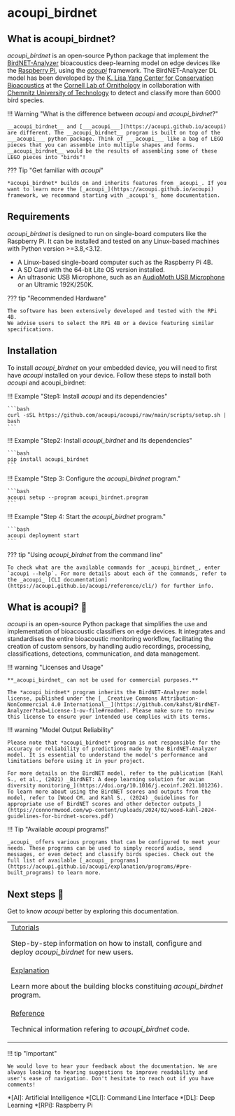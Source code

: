 # acoupi_birdnet

## What is acoupi_birdnet?

*acoupi_birdnet* is an open-source Python package that implement the [BirdNET-Analyzer](https://github.com/kahst/BirdNET-Analyzer?tab=readme-ov-file) bioacoustics deep-learning model on edge devices like the [Raspberry Pi](https://www.raspberrypi.org/), using the [_acoupi_](https://acoupi.github.io/acoupi) framework. The BirdNET-Analyzer DL model has been developed by the [K. Lisa Yang Center for Conservation Bioacoustics](https://www.birds.cornell.edu/ccb/) at the [Cornell Lab of Ornithology](https://www.birds.cornell.edu/home) in collaboration with [Chemnitz University of Technology](https://www.tu-chemnitz.de/index.html.en) to detect and classify more than 6000 bird species. 

!!! Warning "What is the difference between _acoupi_ and *acoupi_birdnet*?"

    __acoupi_birdnet__ and [___acoupi___](https://acoupi.github.io/acoupi) are different. The __acoupi_birdnet__ program is built on top of the ___acoupi___ python package. Think of ___acoupi___ like a bag of LEGO pieces that you can assemble into multiple shapes and forms. __acoupi_birdnet__ would be the results of assembling some of these LEGO pieces into "birds"!

??? Tip "Get familiar with _acoupi_"

    *acoupi_birdnet* builds on and inherits features from _acoupi_. If you want to learn more the [_acoupi_](https://acoupi.github.io/acoupi) framework, we recommand starting with _acoupi's_ home documentation. 

## Requirements

*acoupi_birdnet* is designed to run on single-board computers like the Raspberry Pi.
It can be installed and tested on any Linux-based machines with Python version >=3.8,<3.12.

- A Linux-based single-board computer such as the Raspberry Pi 4B.
- A SD Card with the 64-bit Lite OS version installed.
- An ultrasonic USB Microphone, such as an [AudioMoth USB Microphone](https://www.openacousticdevices.info/audiomoth) or an Ultramic 192K/250K.


??? tip "Recommended Hardware"

    The software has been extensively developed and tested with the RPi 4B.
    We advise users to select the RPi 4B or a device featuring similar specifications.

## Installation

To install *acoupi_birdnet* on your embedded device, you will need to first have _acoupi_ installed on your device. Follow these steps to install both _acoupi_ and acoupi_birdnet:

!!! Example "Step1: Install _acoupi_ and its dependencies"

    ```bash
    curl -sSL https://github.com/acoupi/acoupi/raw/main/scripts/setup.sh | bash
    ```

!!! Example "Step2: Install *acoupi_birdnet* and its dependencies"

    ```bash
    pip install acoupi_birdnet
    ```

!!! Example "Step 3: Configure the *acoupi_birdnet* program."

    ```bash
    acoupi setup --program acoupi_birdnet.program
    ```

!!! Example "Step 4: Start the *acoupi_birdnet* program."

    ```bash
    acoupi deployment start
    ```

??? tip "Using *acoupi_birdnet* from the command line"

    To check what are the available commands for _acoupi_birdnet_, enter `acoupi --help`. For more details about each of the commands, refer to the _acoupi_ [CLI documentation](https://acoupi.github.io/acoupi/reference/cli/) for further info.

## What is acoupi? 🚀

_acoupi_ is an open-source Python package that simplifies the use and implementation of bioacoustic classifiers on edge devices. 
It integrates and standardises the entire bioacoustic monitoring workflow, facilitating the creation of custom sensors, by handling audio recordings, processing, classifications, detections, communication, and data management.

!!! warning "Licenses and Usage"

    **_acoupi_birdnet_ can not be used for commercial purposes.**

    The *acoupi_birdnet* program inherits the BirdNET-Analyzer model license, published under the [__Creative Commons Attribution-NonCommercial 4.0 International__](https://github.com/kahst/BirdNET-Analyzer?tab=License-1-ov-file#readme). Please make sure to review this license to ensure your intended use complies with its terms.

!!! warning "Model Output Reliability"

    Please note that *acoupi_birdnet* program is not responsible for the accuracy or reliability of predictions made by the BirdNET-Analyzer model. It is essential to understand the model's performance and limitations before using it in your project.

    For more details on the BirdNET model, refer to the publication [Kahl S., et al., (2021) _BirdNET: A deep learning solution for avian diversity monitoring_](https://doi.org/10.1016/j.ecoinf.2021.101236). To learn more about using the BirdNET scores and outputs from the model, refer to [Wood CM. and Kahl S., (2024) _Guidelines for appropriate use of BirdNET scores and other detector outputs_](https://connormwood.com/wp-content/uploads/2024/02/wood-kahl-2024-guidelines-for-birdnet-scores.pdf) 

!!! Tip "Available _acoupi_ programs!"

    _acoupi_ offers various programs that can be configured to meet your needs. These programs can be used to simply record audio, send messages, or even detect and classify birds species. Check out the full list of available [_acoupi_ programs](https://acoupi.github.io/acoupi/explanation/programs/#pre-built_programs) to learn more. 


## Next steps 📖

Get to know _acoupi_ better by exploring this documentation.

<table>
    <tr>
        <td>
            <a href="tutorials">Tutorials</a>
            <p>Step-by-step information on how to install, configure and deploy <i>acoupi_birdnet</i> for new users.</p>
        </td>
    </tr>
    <tr>
        <td>
            <a href="explanation">Explanation</a>
            <p>Learn more about the building blocks constituing <i>acoupi_birdnet</i> program.</p>
        </td>
    </tr>
    <tr>
        <td>
            <a href="reference">Reference</a>
            <p>Technical information refering to <i>acoupi_birdnet</i> code.</p>
        </td>
    </tr>
</table>

!!! tip "Important"

    We would love to hear your feedback about the documentation. We are always looking to hearing suggestions to improve readability and user's ease of navigation. Don't hesitate to reach out if you have comments!

*[AI]: Artificial Intelligence
*[CLI]: Command Line Interface
*[DL]: Deep Learning
*[RPi]: Raspberry Pi

